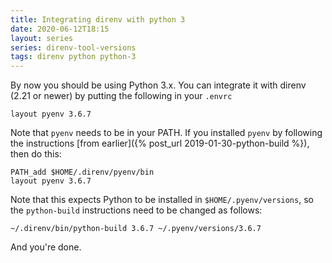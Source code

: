 ```yaml
---
title: Integrating direnv with python 3
date: 2020-06-12T18:15
layout: series
series: direnv-tool-versions
tags: direnv python python-3
---
```


By now you should be using Python 3.x. You can integrate it with direnv (2.21 or newer)
by putting the following in your `.envrc`

```
layout pyenv 3.6.7
```

Note that `pyenv` needs to be in your PATH. If you installed `pyenv` by
following the instructions [from earlier]({% post_url 2019-01-30-python-build %}),
then do this:

```
PATH_add $HOME/.direnv/pyenv/bin
layout pyenv 3.6.7
```

Note that this expects Python to be installed in `$HOME/.pyenv/versions`, so
the `python-build` instructions need to be changed as follows:

```
~/.direnv/bin/python-build 3.6.7 ~/.pyenv/versions/3.6.7
```

And you're done.
